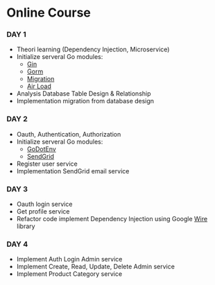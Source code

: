 # Online Course

### DAY 1

- Theori learning (Dependency Injection, Microservice)
- Initialize serveral Go modules:
  - [Gin](https://github.com/gin-gonic/gin)
  - [Gorm](https://gorm.io/)
  - [Migration](https://github.com/golang-migrate/migrate)
  - [Air Load](https://github.com/cosmtrek/air)
- Analysis Database Table Design & Relationship
- Implementation migration from database design

### DAY 2

- Oauth, Authentication, Authorization
- Initialize serveral Go modules:
  - [GoDotEnv](https://github.com/joho/godotenv)
  - [SendGrid](https://github.com/sendgrid/sendgrid-go)
- Register user service
- Implementation SendGrid email service

### DAY 3

- Oauth login service
- Get profile service
- Refactor code implement Dependency Injection using Google [Wire](https://github.com/google/wire) library

### DAY 4

- Implement Auth Login Admin service
- Implement Create, Read, Update, Delete Admin service
- Implement Product Category service
